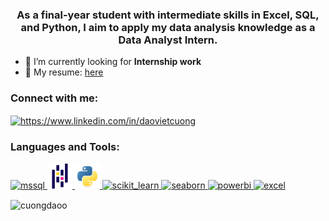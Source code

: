 <h3 align="center">As a final-year student with intermediate skills in Excel, SQL, and Python, I aim to apply my data analysis knowledge as a Data Analyst Intern.</h3>

- 🌱 I’m currently looking for **Internship work**
- 📄 My resume: [here](https://tinyurl.com/36w794dx)

<h3 align="left">Connect with me:</h3>
<div align="left">
<a href="www.linkedin.com/in/daovietcuong">
  <img align="center" src="https://github.com/user-attachments/assets/d5fc00e5-2901-440c-b2b1-20a48799cea0" alt="https://www.linkedin.com/in/daovietcuong" height="30" width="40" />
</a>
</div>

<h3 align="left">Languages and Tools:</h3>
<p align="left">
  <a href="https://www.microsoft.com/en-us/sql-server" target="_blank" rel="noreferrer">
    <img src="https://www.svgrepo.com/show/303229/microsoft-sql-server-logo.svg" alt="mssql" width="40" height="40"/>
  </a>
  <a href="https://pandas.pydata.org/" target="_blank" rel="noreferrer">
    <img src="https://raw.githubusercontent.com/devicons/devicon/2ae2a900d2f041da66e950e4d48052658d850630/icons/pandas/pandas-original.svg" alt="pandas" width="40" height="40"/>
  </a>
  <a href="https://www.python.org" target="_blank" rel="noreferrer">
    <img src="https://raw.githubusercontent.com/devicons/devicon/master/icons/python/python-original.svg" alt="python" width="40" height="40"/>
  </a>
  <a href="https://scikit-learn.org/" target="_blank" rel="noreferrer">
    <img src="https://upload.wikimedia.org/wikipedia/commons/0/05/Scikit_learn_logo_small.svg" alt="scikit_learn" width="40" height="40"/>
  </a>
  <a href="https://seaborn.pydata.org/" target="_blank" rel="noreferrer">
    <img src="https://seaborn.pydata.org/_images/logo-mark-lightbg.svg" alt="seaborn" width="40" height="40"/>
  </a>
  <a href="https://powerbi.microsoft.com/" target="_blank" rel="noreferrer">
    <img src="https://vi.m.wikipedia.org/wiki/T%E1%BA%ADp_tin:New_Power_BI_Logo.svg" alt="powerbi" width="40" height="40"/>
  </a>
  <a href="https://www.microsoft.com/en-us/microsoft-365/excel" target="_blank" rel="noreferrer">
    <img src="https://en.m.wikipedia.org/wiki/File:Microsoft_Office_Excel_%282019%E2%80%93present%29.svg" alt="excel" width="40" height="40"/>
  </a>
</p>


<p><img align="center" src="https://github-readme-stats.vercel.app/api/top-langs?username=cuongdaoo&show_icons=true&locale=en&layout=compact" alt="cuongdaoo" /></p>
